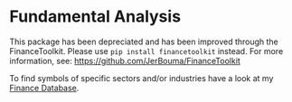 # Fundamental Analysis

This package has been depreciated and has been improved through the FinanceToolkit. Please use `pip install financetoolkit` instead. For more information, see: https://github.com/JerBouma/FinanceToolkit

To find symbols of specific sectors and/or industries have a look at my [Finance Database](https://github.com/JerBouma/FinanceDatabase).